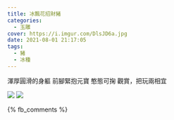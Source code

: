 ```yaml
---
title: 冰飄花招財豬
categories:
  - 玉雕
cover: https://i.imgur.com/DlsJD6a.jpg
date: 2021-08-01 21:17:05
tags:
  - 豬
  - 冰種
---
```


渾厚圓滑的身軀
前腳緊抱元寶
憨態可掬
觀賞，把玩兩相宜

![](https://i.imgur.com/DlsJD6a.jpg)
![](https://i.imgur.com/VKHBCxr.jpg)

{% fb_comments %}
